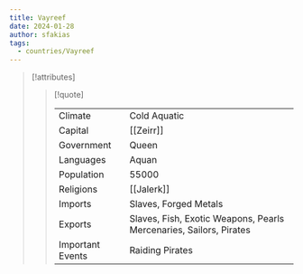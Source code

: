 ```yaml
---
title: Vayreef
date: 2024-01-28
author: sfakias
tags:
  - countries/Vayreef
---
```


> [!attributes]
> 
> > [!quote]
> >
> > | | |
> > | --- | --- |
> > | Climate | Cold Aquatic |
> > | Capital | [[Zeirr]] |
> > | Government | Queen |
> > | Languages | Aquan |
> > | Population | 55000 |
> > | Religions | [[Jalerk]] |
> > | Imports | Slaves, Forged Metals |
> > | Exports | Slaves, Fish, Exotic Weapons, Pearls Mercenaries, Sailors, Pirates |
> > | Important Events | Raiding Pirates |

